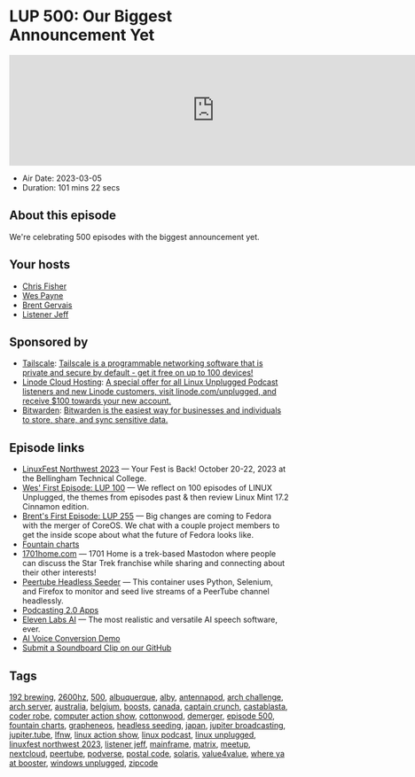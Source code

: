# LUP 500: Our Biggest Announcement Yet

<iframe src="https://player.fireside.fm/v2/RUkczH-V+bL79xpWx?theme=dark" width="740" height="200" frameborder="0" scrolling="no"></iframe>

* Air Date: 2023-03-05
* Duration: 101 mins 22 secs

## About this episode

We're celebrating 500 episodes with the biggest announcement yet.

## Your hosts
* [Chris Fisher](https://linuxunplugged.com/hosts/chrislas)
* [Wes Payne](https://linuxunplugged.com/hosts/wes)
* [Brent Gervais](https://linuxunplugged.com/hosts/brent)
* [Listener Jeff](https://linuxunplugged.com/guests/jeff)

## Sponsored by

  * [Tailscale](http://tailscale.com/linuxunplugged): [Tailscale is a programmable networking software that is private and secure by default - get it free on up to 100 devices!](http://tailscale.com/linuxunplugged)
  * [Linode Cloud Hosting](https://linode.com/unplugged): [A special offer for all Linux Unplugged Podcast listeners and new Linode customers, visit linode.com/unplugged, and receive $100 towards your new account. ](https://linode.com/unplugged)
  * [Bitwarden](https://bitwarden.com/linux): [Bitwarden is the easiest way for businesses and individuals to store, share, and sync sensitive data.](https://bitwarden.com/linux)



## Episode links

  * [LinuxFest Northwest 2023](https://2023.lfnw.org/ "LinuxFest Northwest 2023") — Your Fest is Back! October 20-22, 2023 at the Bellingham Technical College.
  * [Wes' First Episode: LUP 100](https://linuxunplugged.com/100 "Wes' First Episode: LUP 100") — We reflect on 100 episodes of LINUX Unplugged, the themes from episodes past & then review Linux Mint 17.2 Cinnamon edition.
  * [Brent's First Episode: LUP 255](https://linuxunplugged.com/255 "Brent's First Episode: LUP 255") — Big changes are coming to Fedora with the merger of CoreOS. We chat with a couple project members to get the inside scope about what the future of Fedora looks like.
  * [Fountain charts](https://fountain.fm/charts "Fountain charts")
  * [1701home.com](http://1701home.com/ "1701home.com") — 1701 Home is a trek-based Mastodon where people can discuss the Star Trek franchise while sharing and connecting about their other interests!
  * [Peertube Headless Seeder](https://github.com/tyrsarm/peertube-headless-seeder "Peertube Headless Seeder") — This container uses Python, Selenium, and Firefox to monitor and seed live streams of a PeerTube channel headlessly.
  * [Podcasting 2.0 Apps](https://podcastindex.org/apps?appTypes=app&elements=Value "Podcasting 2.0 Apps")
  * [Eleven Labs AI](https://beta.elevenlabs.io/ "Eleven Labs AI") — The most realistic and versatile AI speech software, ever.
  * [AI Voice Conversion Demo](https://www.youtube.com/watch?v=17_xLsqny9E "AI Voice Conversion Demo")
  * [Submit a Soundboard Clip on our GitHub](https://github.com/JupiterBroadcasting/linux-unplugged/issues "Submit a Soundboard Clip on our GitHub")



## Tags

[192 brewing](https://linuxunplugged.com/tags/192%20brewing), [2600hz](https://linuxunplugged.com/tags/2600hz), [500](https://linuxunplugged.com/tags/500), [albuquerque](https://linuxunplugged.com/tags/albuquerque), [alby](https://linuxunplugged.com/tags/alby), [antennapod](https://linuxunplugged.com/tags/antennapod), [arch challenge](https://linuxunplugged.com/tags/arch%20challenge), [arch server](https://linuxunplugged.com/tags/arch%20server), [australia](https://linuxunplugged.com/tags/australia), [belgium](https://linuxunplugged.com/tags/belgium), [boosts](https://linuxunplugged.com/tags/boosts), [canada](https://linuxunplugged.com/tags/canada), [captain crunch](https://linuxunplugged.com/tags/captain%20crunch), [castablasta](https://linuxunplugged.com/tags/castablasta), [coder robe](https://linuxunplugged.com/tags/coder%20robe), [computer action show](https://linuxunplugged.com/tags/computer%20action%20show), [cottonwood](https://linuxunplugged.com/tags/cottonwood), [demerger](https://linuxunplugged.com/tags/demerger), [episode 500](https://linuxunplugged.com/tags/episode%20500), [fountain charts](https://linuxunplugged.com/tags/fountain%20charts), [grapheneos](https://linuxunplugged.com/tags/grapheneos), [headless seeding](https://linuxunplugged.com/tags/headless%20seeding), [japan](https://linuxunplugged.com/tags/japan), [jupiter broadcasting](https://linuxunplugged.com/tags/jupiter%20broadcasting), [jupiter.tube](https://linuxunplugged.com/tags/jupiter.tube), [lfnw](https://linuxunplugged.com/tags/lfnw), [linux action show](https://linuxunplugged.com/tags/linux%20action%20show), [linux podcast](https://linuxunplugged.com/tags/linux%20podcast), [linux unplugged](https://linuxunplugged.com/tags/linux%20unplugged), [linuxfest northwest 2023](https://linuxunplugged.com/tags/linuxfest%20northwest%202023), [listener jeff](https://linuxunplugged.com/tags/listener%20jeff), [mainframe](https://linuxunplugged.com/tags/mainframe), [matrix](https://linuxunplugged.com/tags/matrix), [meetup](https://linuxunplugged.com/tags/meetup), [nextcloud](https://linuxunplugged.com/tags/nextcloud), [peertube](https://linuxunplugged.com/tags/peertube), [podverse](https://linuxunplugged.com/tags/podverse), [postal code](https://linuxunplugged.com/tags/postal%20code), [solaris](https://linuxunplugged.com/tags/solaris), [value4value](https://linuxunplugged.com/tags/value4value), [where ya at booster](https://linuxunplugged.com/tags/where%20ya%20at%20booster), [windows unplugged](https://linuxunplugged.com/tags/windows%20unplugged), [zipcode](https://linuxunplugged.com/tags/zipcode)